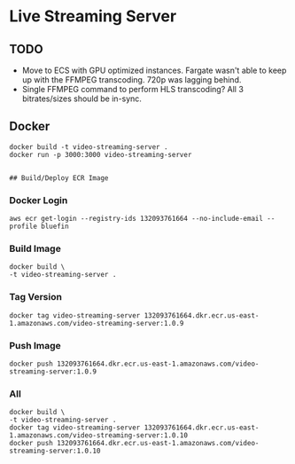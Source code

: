 # Live Streaming Server

## TODO
- Move to ECS with GPU optimized instances.  Fargate wasn't able to keep up with the FFMPEG transcoding.  720p was lagging behind.
- Single FFMPEG command to perform HLS transcoding?  All 3 bitrates/sizes should be in-sync.

## Docker
```
docker build -t video-streaming-server .
docker run -p 3000:3000 video-streaming-server


## Build/Deploy ECR Image
```

### Docker Login
```
aws ecr get-login --registry-ids 132093761664 --no-include-email --profile bluefin
```

### Build Image
```
docker build \
-t video-streaming-server .
```

### Tag Version
```
docker tag video-streaming-server 132093761664.dkr.ecr.us-east-1.amazonaws.com/video-streaming-server:1.0.9
```

### Push Image
```
docker push 132093761664.dkr.ecr.us-east-1.amazonaws.com/video-streaming-server:1.0.9
```

### All
```
docker build \
-t video-streaming-server .
docker tag video-streaming-server 132093761664.dkr.ecr.us-east-1.amazonaws.com/video-streaming-server:1.0.10
docker push 132093761664.dkr.ecr.us-east-1.amazonaws.com/video-streaming-server:1.0.10
```